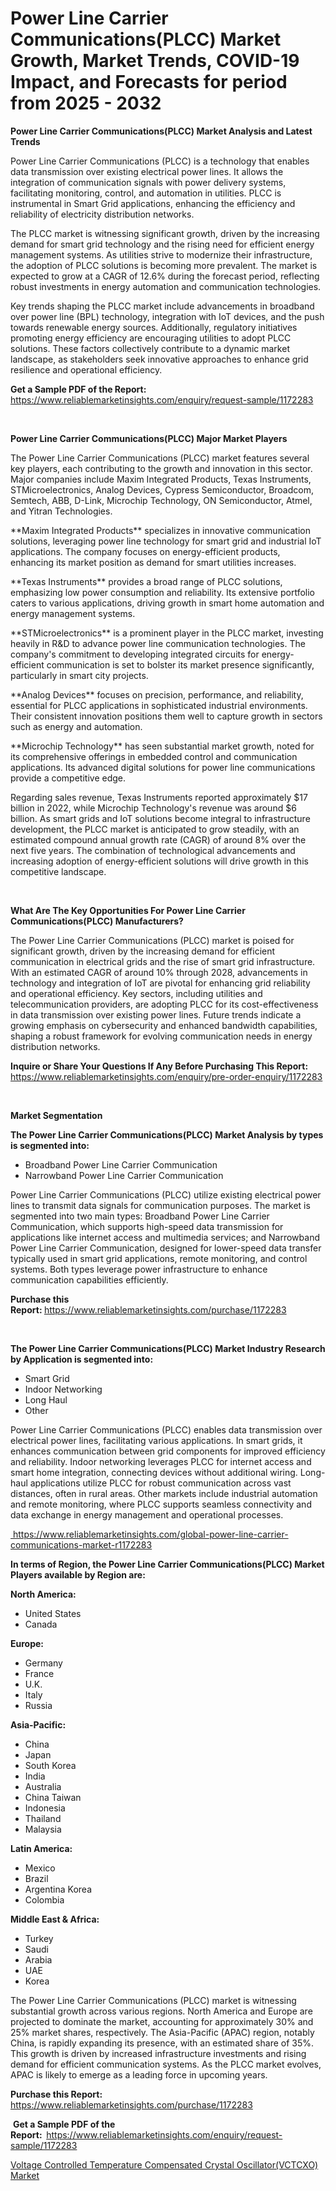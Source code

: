 <p><h1>Power Line Carrier Communications(PLCC) Market Growth, Market Trends, COVID-19 Impact, and Forecasts for period from 2025 - 2032</h1></p><p><strong>Power Line Carrier Communications(PLCC) Market Analysis and Latest Trends</strong></p>
<p><p>Power Line Carrier Communications (PLCC) is a technology that enables data transmission over existing electrical power lines. It allows the integration of communication signals with power delivery systems, facilitating monitoring, control, and automation in utilities. PLCC is instrumental in Smart Grid applications, enhancing the efficiency and reliability of electricity distribution networks.</p><p>The PLCC market is witnessing significant growth, driven by the increasing demand for smart grid technology and the rising need for efficient energy management systems. As utilities strive to modernize their infrastructure, the adoption of PLCC solutions is becoming more prevalent. The market is expected to grow at a CAGR of 12.6% during the forecast period, reflecting robust investments in energy automation and communication technologies.</p><p>Key trends shaping the PLCC market include advancements in broadband over power line (BPL) technology, integration with IoT devices, and the push towards renewable energy sources. Additionally, regulatory initiatives promoting energy efficiency are encouraging utilities to adopt PLCC solutions. These factors collectively contribute to a dynamic market landscape, as stakeholders seek innovative approaches to enhance grid resilience and operational efficiency.</p></p>
<p><strong>Get a Sample PDF of the Report:&nbsp;</strong> <a href="https://www.reliablemarketinsights.com/enquiry/request-sample/1172283?utm_campaign=2345&utm_medium=2&utm_source=Github&utm_content=ia&utm_term=13022025&utm_id=power-line-carrier-communicationsplcc">https://www.reliablemarketinsights.com/enquiry/request-sample/1172283</a></p>
<p>&nbsp;</p>
<p><strong>Power Line Carrier Communications(PLCC) Major Market Players</strong></p>
<p><p>The Power Line Carrier Communications (PLCC) market features several key players, each contributing to the growth and innovation in this sector. Major companies include Maxim Integrated Products, Texas Instruments, STMicroelectronics, Analog Devices, Cypress Semiconductor, Broadcom, Semtech, ABB, D-Link, Microchip Technology, ON Semiconductor, Atmel, and Yitran Technologies.</p><p>**Maxim Integrated Products** specializes in innovative communication solutions, leveraging power line technology for smart grid and industrial IoT applications. The company focuses on energy-efficient products, enhancing its market position as demand for smart utilities increases.</p><p>**Texas Instruments** provides a broad range of PLCC solutions, emphasizing low power consumption and reliability. Its extensive portfolio caters to various applications, driving growth in smart home automation and energy management systems.</p><p>**STMicroelectronics** is a prominent player in the PLCC market, investing heavily in R&D to advance power line communication technologies. The company's commitment to developing integrated circuits for energy-efficient communication is set to bolster its market presence significantly, particularly in smart city projects.</p><p>**Analog Devices** focuses on precision, performance, and reliability, essential for PLCC applications in sophisticated industrial environments. Their consistent innovation positions them well to capture growth in sectors such as energy and automation.</p><p>**Microchip Technology** has seen substantial market growth, noted for its comprehensive offerings in embedded control and communication applications. Its advanced digital solutions for power line communications provide a competitive edge.</p><p>Regarding sales revenue, Texas Instruments reported approximately $17 billion in 2022, while Microchip Technology's revenue was around $6 billion. As smart grids and IoT solutions become integral to infrastructure development, the PLCC market is anticipated to grow steadily, with an estimated compound annual growth rate (CAGR) of around 8% over the next five years. The combination of technological advancements and increasing adoption of energy-efficient solutions will drive growth in this competitive landscape.</p></p>
<p>&nbsp;</p>
<p><strong>What Are The Key Opportunities For Power Line Carrier Communications(PLCC) Manufacturers?</strong></p>
<p><p>The Power Line Carrier Communications (PLCC) market is poised for significant growth, driven by the increasing demand for efficient communication in electrical grids and the rise of smart grid infrastructure. With an estimated CAGR of around 10% through 2028, advancements in technology and integration of IoT are pivotal for enhancing grid reliability and operational efficiency. Key sectors, including utilities and telecommunication providers, are adopting PLCC for its cost-effectiveness in data transmission over existing power lines. Future trends indicate a growing emphasis on cybersecurity and enhanced bandwidth capabilities, shaping a robust framework for evolving communication needs in energy distribution networks.</p></p>
<p><strong>Inquire or Share Your Questions If Any Before Purchasing This Report:</strong> <a href="https://www.reliablemarketinsights.com/enquiry/pre-order-enquiry/1172283?utm_campaign=2345&utm_medium=2&utm_source=Github&utm_content=ia&utm_term=13022025&utm_id=power-line-carrier-communicationsplcc">https://www.reliablemarketinsights.com/enquiry/pre-order-enquiry/1172283</a></p>
<p>&nbsp;</p>
<p><strong>Market Segmentation</strong></p>
<p><strong>The Power Line Carrier Communications(PLCC) Market Analysis by types is segmented into:</strong></p>
<p><ul><li>Broadband Power Line Carrier Communication</li><li>Narrowband Power Line Carrier Communication</li></ul></p>
<p><p>Power Line Carrier Communications (PLCC) utilize existing electrical power lines to transmit data signals for communication purposes. The market is segmented into two main types: Broadband Power Line Carrier Communication, which supports high-speed data transmission for applications like internet access and multimedia services; and Narrowband Power Line Carrier Communication, designed for lower-speed data transfer typically used in smart grid applications, remote monitoring, and control systems. Both types leverage power infrastructure to enhance communication capabilities efficiently.</p></p>
<p><strong>Purchase this Report:&nbsp;</strong><a href="https://www.reliablemarketinsights.com/purchase/1172283?utm_campaign=2345&utm_medium=2&utm_source=Github&utm_content=ia&utm_term=13022025&utm_id=power-line-carrier-communicationsplcc">https://www.reliablemarketinsights.com/purchase/1172283</a></p>
<p>&nbsp;</p>
<p><strong>The Power Line Carrier Communications(PLCC) Market Industry Research by Application is segmented into:</strong></p>
<p><ul><li>Smart Grid</li><li>Indoor Networking</li><li>Long Haul</li><li>Other</li></ul></p>
<p><p>Power Line Carrier Communications (PLCC) enables data transmission over electrical power lines, facilitating various applications. In smart grids, it enhances communication between grid components for improved efficiency and reliability. Indoor networking leverages PLCC for internet access and smart home integration, connecting devices without additional wiring. Long-haul applications utilize PLCC for robust communication across vast distances, often in rural areas. Other markets include industrial automation and remote monitoring, where PLCC supports seamless connectivity and data exchange in energy management and operational processes.</p></p>
<p><a href="https://www.reliablemarketinsights.com/global-power-line-carrier-communications-market-r1172283?utm_campaign=2345&utm_medium=2&utm_source=Github&utm_content=ia&utm_term=13022025&utm_id=power-line-carrier-communicationsplcc">&nbsp;https://www.reliablemarketinsights.com/global-power-line-carrier-communications-market-r1172283</a></p>
<p><strong>In terms of Region, the Power Line Carrier Communications(PLCC) Market Players available by Region are:</strong></p>
<p>
    <p> <strong> North America: </strong>
        <ul>
            <li>United States</li>
            <li>Canada</li>
        </ul>
        </p> 
    <p> <strong> Europe: </strong>
        <ul>
            <li>Germany</li>
            <li>France</li>
            <li>U.K.</li>
            <li>Italy</li>
            <li>Russia</li>
        </ul>
        </p> 
    <p> <strong> Asia-Pacific: </strong>
        <ul>
            <li>China</li>
            <li>Japan</li>
            <li>South Korea</li>
            <li>India</li>
            <li>Australia</li>
            <li>China Taiwan</li>
            <li>Indonesia</li>
            <li>Thailand</li>
            <li>Malaysia</li>
        </ul>
        </p> 
    <p> <strong> Latin America: </strong>
        <ul>
            <li>Mexico</li>
            <li>Brazil</li>
            <li>Argentina Korea</li>
            <li>Colombia</li>
        </ul>
        </p> 
    <p> <strong> Middle East & Africa: </strong>
        <ul>
            <li>Turkey</li>
            <li>Saudi</li>
            <li>Arabia</li>
            <li>UAE</li>
            <li>Korea</li>
        </ul>
    </p>
    </p>
<p><p>The Power Line Carrier Communications (PLCC) market is witnessing substantial growth across various regions. North America and Europe are projected to dominate the market, accounting for approximately 30% and 25% market shares, respectively. The Asia-Pacific (APAC) region, notably China, is rapidly expanding its presence, with an estimated share of 35%. This growth is driven by increased infrastructure investments and rising demand for efficient communication systems. As the PLCC market evolves, APAC is likely to emerge as a leading force in upcoming years.</p></p>
<p><strong>Purchase this Report: </strong><a href="https://www.reliablemarketinsights.com/purchase/1172283?utm_campaign=2345&utm_medium=2&utm_source=Github&utm_content=ia&utm_term=13022025&utm_id=power-line-carrier-communicationsplcc">https://www.reliablemarketinsights.com/purchase/1172283</a></p>
<p>&nbsp;<strong>Get a Sample PDF of the Report:&nbsp;&nbsp;</strong><a href="https://www.reliablemarketinsights.com/enquiry/request-sample/1172283?utm_campaign=2345&utm_medium=2&utm_source=Github&utm_content=ia&utm_term=13022025&utm_id=power-line-carrier-communicationsplcc">https://www.reliablemarketinsights.com/enquiry/request-sample/1172283</a></p>
<p><strong></strong></p>
<p><p><a href="https://github.com/risingtrista99259/Market-Research-Report-List-1/blob/main/voltage-controlled-temperature-compensated-crystal-oscillatorvctcxo-market.md?utm_campaign=2345&utm_medium=2&utm_source=Github&utm_content=ia&utm_term=13022025&utm_id=power-line-carrier-communicationsplcc">Voltage Controlled Temperature Compensated Crystal Oscillator(VCTCXO) Market</a></p></p>